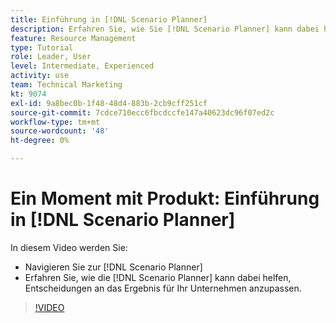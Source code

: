 ```yaml
---
title: Einführung in [!DNL Scenario Planner]
description: Erfahren Sie, wie Sie [!DNL Scenario Planner] kann dabei helfen, Entscheidungen an das Ergebnis für Ihr Unternehmen anzupassen. Erfahren Sie, wie Sie navigieren [!DNL Scenario Planner].
feature: Resource Management
type: Tutorial
role: Leader, User
level: Intermediate, Experienced
activity: use
team: Technical Marketing
kt: 9074
exl-id: 9a8bec0b-1f48-48d4-883b-2cb9cff251cf
source-git-commit: 7cdce710ecc6fbcdccfe147a40623dc96f07ed2c
workflow-type: tm+mt
source-wordcount: '48'
ht-degree: 0%

---
```


# Ein Moment mit Produkt: Einführung in [!DNL Scenario Planner]

In diesem Video werden Sie:

* Navigieren Sie zur [!DNL Scenario Planner]
* Erfahren Sie, wie die [!DNL Scenario Planner] kann dabei helfen, Entscheidungen an das Ergebnis für Ihr Unternehmen anzupassen.

>[!VIDEO](https://video.tv.adobe.com/v/335316/?quality=12)
